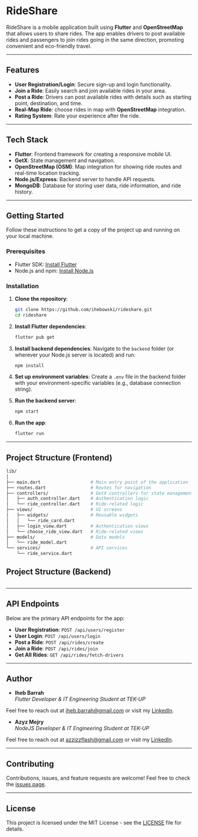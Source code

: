 # RideShare

RideShare is a mobile application built using **Flutter** and **OpenStreetMap** that allows users to share rides. The app enables drivers to post available rides and passengers to join rides going in the same direction, promoting convenient and eco-friendly travel.

---

## Features

- **User Registration/Login**: Secure sign-up and login functionality.
- **Join a Ride**: Easily search and join available rides in your area.
- **Post a Ride**: Drivers can post available rides with details such as starting point, destination, and time.
- **Real-Map Ride**: choose rides in map with **OpenStreetMap** integration.
- **Rating System**: Rate your experience after the ride.

---

## Tech Stack

- **Flutter**: Frontend framework for creating a responsive mobile UI.
- **GetX**: State management and navigation.
- **OpenStreetMap (OSM)**: Map integration for showing ride routes and real-time location tracking.
- **Node.js/Express**: Backend server to handle API requests.
- **MongoDB**: Database for storing user data, ride information, and ride history.

---

## Getting Started

Follow these instructions to get a copy of the project up and running on your local machine.

### Prerequisites

- Flutter SDK: [Install Flutter](https://flutter.dev/docs/get-started/install)
- Node.js and npm: [Install Node.js](https://nodejs.org/en/download/)

### Installation

1. **Clone the repository**:
   ```bash
   git clone https://github.com/ihebowski/rideshare.git
   cd rideshare
   ```

2. **Install Flutter dependencies**:
   ```bash
   flutter pub get
   ```

3. **Install backend dependencies**:
   Navigate to the `backend` folder (or wherever your Node.js server is located) and run:
   ```bash
   npm install
   ```

4. **Set up environment variables**:
   Create a `.env` file in the backend folder with your environment-specific variables (e.g., database connection string).

5. **Run the backend server**:
   ```bash
   npm start
   ```

6. **Run the app**:
   ```bash
   flutter run
   ```

---

## Project Structure (Frontend)

```bash
lib/
│
├── main.dart                   # Main entry point of the application
├── routes.dart                 # Routes for navigation
├── controllers/                # GetX controllers for state management
│   ├── auth_controller.dart    # Authentication logic
│   └── ride_controller.dart    # Ride-related logic
├── views/                      # UI screens
│   ├── widgets/                # Reusable widgets
│   │   └── ride_card.dart
│   ├── login_view.dart         # Authentication views
│   └── choose_ride_view.dart   # Ride-related views
├── models/                     # Data models
│   └── ride_model.dart
└── services/                   # API services
    └── ride_service.dart

```

## Project Structure (Backend)

```bash
```

---

## API Endpoints

Below are the primary API endpoints for the app:

- **User Registration**: `POST /api/users/register`
- **User Login**: `POST /api/users/login`
- **Post a Ride**: `POST /api/rides/create`
- **Join a Ride**: `POST /api/rides/join`
- **Get All Rides**: `GET /api/rides/fetch-drivers`

---

## Author

- **Iheb Barrah**  
  *Flutter Developer & IT Engineering Student at TEK-UP*

Feel free to reach out at [iheb.barrah@gmail.com](mailto:iheb.barrah@gmail.com) or visit my [LinkedIn](https://www.linkedin.com/in/iheb-barrah).


- **Azyz Mejry**  
  *NodeJS Developer & IT Engineering Student at TEK-UP*

Feel free to reach out at [azzizzflash@gmail.com](mailto:azzizzflash@gmail.com) or visit my [LinkedIn](https://www.linkedin.com/in/).

---

## Contributing

Contributions, issues, and feature requests are welcome! Feel free to check the [issues page](https://github.com/ihebowski/rideshare/issues).

---

## License

This project is licensed under the MIT License - see the [LICENSE](LICENSE) file for details.
